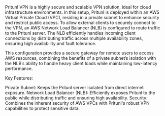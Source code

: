 Pritunl VPN is a highly secure and scalable VPN solution, ideal for cloud infrastructure environments. In this setup, Pritunl is deployed within an AWS Virtual Private Cloud (VPC), residing in a private subnet to enhance security and restrict public access. To allow external clients to securely connect to the VPN, an AWS Network Load Balancer (NLB) is configured to route traffic to the Pritunl server. The NLB efficiently handles incoming client connections by distributing traffic across multiple availability zones, ensuring high availability and fault tolerance.

This configuration provides a secure gateway for remote users to access AWS resources, combining the benefits of a private subnet’s isolation with the NLB’s ability to handle heavy client loads while maintaining low-latency performance.

Key Features:

Private Subnet: Keeps the Pritunl server isolated from direct internet exposure.
Network Load Balancer (NLB): Efficiently exposes Pritunl to the public while distributing traffic and ensuring high availability.
Security: Combines the inherent security of AWS VPCs with Pritunl's robust VPN capabilities to protect sensitive data.

